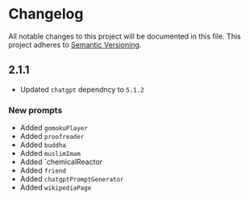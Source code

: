 # Changelog

All notable changes to this project will be documented in this file. This project adheres to [Semantic Versioning](https://semver.org/).

## 2.1.1

- Updated `chatgpt` dependncy to `5.1.2`

### New prompts

- Added `gomokuPlayer`
- Added `proofreader`
- Added `buddha`
- Added `muslimImam`
- Added `chemicalReactor
- Added `friend`
- Added `chatgptPromptGenerator`
- Added `wikipediaPage`
